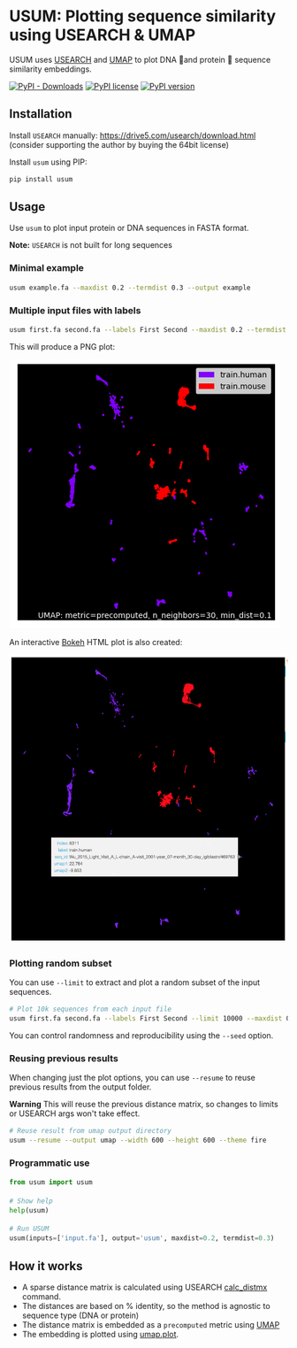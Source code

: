 # USUM: Plotting sequence similarity using USEARCH & UMAP

USUM uses [USEARCH](https://drive5.com/usearch/) and [UMAP](https://github.com/lmcinnes/umap) to plot DNA 🧬and protein 🧶 sequence similarity embeddings.

[![PyPI - Downloads](https://img.shields.io/pypi/dm/usum.svg?color=green&label=PyPI%20downloads)](https://pypi.python.org/pypi/usum/)
[![PyPI license](https://img.shields.io/pypi/l/usum.svg)](https://pypi.python.org/pypi/usum/)
[![PyPI version](https://badge.fury.io/py/usum.svg)](https://pypi.python.org/pypi/usum/)

## Installation

Install `USEARCH` manually: https://drive5.com/usearch/download.html 
<br>(consider supporting the author by buying the 64bit license)

Install `usum` using PIP:

```bash
pip install usum
```

## Usage

Use `usum` to plot input protein or DNA sequences in FASTA format.

**Note:** `USEARCH` is not built for long sequences

### Minimal example


```bash
usum example.fa --maxdist 0.2 --termdist 0.3 --output example
```

### Multiple input files with labels

```bash
usum first.fa second.fa --labels First Second --maxdist 0.2 --termdist 0.3 --output umap
```

This will produce a PNG plot:

![UMAP static example](docs/example1.png?raw=true "UMAP static example")

An interactive [Bokeh](https://bokeh.org) HTML plot is also created:

![UMAP Bokeh example](docs/example2.png?raw=true "UMAP Bokeh example")

### Plotting random subset

You can use `--limit` to extract and plot a random subset of the input sequences.

```bash
# Plot 10k sequences from each input file
usum first.fa second.fa --labels First Second --limit 10000 --maxdist 0.2 --termdist 0.3 --output umap
```

You can control randomness and reproducibility using the `--seed` option.

### Reusing previous results

When changing just the plot options, you can use `--resume` to reuse previous results from the output folder.

**Warning** This will reuse the previous distance matrix, so changes to limits or USEARCH args won't take effect.

```bash
# Reuse result from umap output directory
usum --resume --output umap --width 600 --height 600 --theme fire
```

### Programmatic use

```python
from usum import usum

# Show help
help(usum)

# Run USUM
usum(inputs=['input.fa'], output='usum', maxdist=0.2, termdist=0.3)
```

## How it works

- A sparse distance matrix is calculated using USEARCH [calc_distmx](https://drive5.com/usearch/manual/cmd_calc_distmx.html) command. 
- The distances are based on % identity, so the method is agnostic to sequence type (DNA or protein)
- The distance matrix is embedded as a `precomputed` metric using [UMAP](https://github.com/lmcinnes/umap) 
- The embedding is plotted using [umap.plot](https://umap-learn.readthedocs.io/en/latest/plotting.html).
